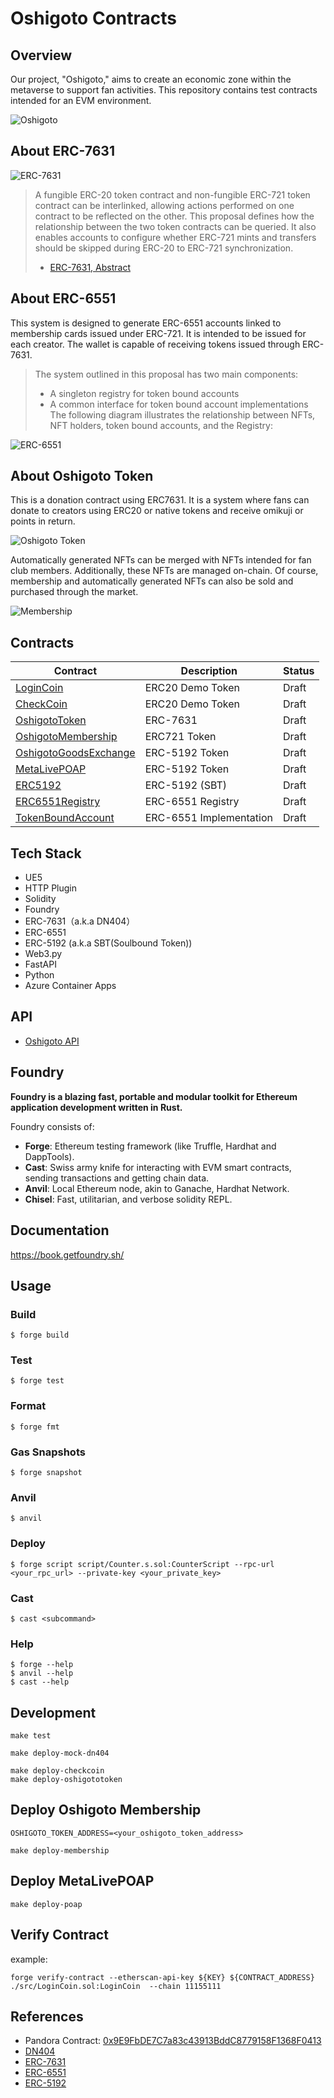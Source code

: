 # Oshigoto Contracts
## Overview
Our project, "Oshigoto," aims to create an economic zone within the metaverse to support fan activities. This repository contains test contracts intended for an EVM environment.

![Oshigoto](./assets/proto-1.png)

## About ERC-7631

![ERC-7631](./assets/erc7631.png)

> A fungible ERC-20 token contract and non-fungible ERC-721 token contract can be interlinked, allowing actions performed on one contract to be reflected on the other. This proposal defines how the relationship between the two token contracts can be queried. It also enables accounts to configure whether ERC-721 mints and transfers should be skipped during ERC-20 to ERC-721 synchronization.
> - [ERC-7631, Abstract](https://eips.ethereum.org/EIPS/eip-7631)

## About ERC-6551

This system is designed to generate ERC-6551 accounts linked to membership cards issued under ERC-721. It is intended to be issued for each creator. The wallet is capable of receiving tokens issued through ERC-7631.

> The system outlined in this proposal has two main components:
> - A singleton registry for token bound accounts
> - A common interface for token bound account implementations
> The following diagram illustrates the relationship between NFTs, NFT holders, token bound accounts, and the Registry:


![ERC-6551](./assets/erc6551-diagram.png)

## About Oshigoto Token

This is a donation contract using ERC7631. It is a system where fans can donate to creators using ERC20 or native tokens and receive omikuji or points in return.

![Oshigoto Token](./assets/oshigoto-token.png)

Automatically generated NFTs can be merged with NFTs intended for fan club members. Additionally, these NFTs are managed on-chain. Of course, membership and automatically generated NFTs can also be sold and purchased through the market.

![Membership](./assets/membership.png)

## Contracts
| Contract                                                 | Description            | Status |
| -------------------------------------------------------- | ---------------------- | ------ |
| [LoginCoin](./src/LoginCoin.sol)                         | ERC20 Demo Token       | Draft  |
| [CheckCoin](./src/CheckCoin.sol)                         | ERC20 Demo Token       | Draft  |
| [OshigotoToken](./src/OshigotoToken.sol)                 | ERC-7631               | Draft  |
| [OshigotoMembership](./src/OshigotoMembership.sol)       | ERC721 Token           | Draft  |
| [OshigotoGoodsExchange](./src/OshigotoGoodsExchange.sol) | ERC-5192 Token         | Draft  |
| [MetaLivePOAP](./src/MetaLivePOAP.sol)                   | ERC-5192 Token         | Draft  |
| [ERC5192](./src/ERC5192.sol)                             | ERC-5192 (SBT)          | Draft  |
| [ERC6551Registry](./src/ERC6551Registry.sol)             | ERC-6551 Registry       | Draft  |
| [TokenBoundAccount](./src/TokenBoundAccount.sol)         | ERC-6551 Implementation | Draft  |

## Tech Stack
- UE5
- HTTP Plugin
- Solidity
- Foundry
- ERC-7631（a.k.a DN404）
- ERC-6551
- ERC-5192 (a.k.a SBT(Soulbound Token))
- Web3.py
- FastAPI
- Python
- Azure Container Apps

## API

- [Oshigoto API](https://github.com/yuk6ra/oshigoto-backend)

## Foundry

**Foundry is a blazing fast, portable and modular toolkit for Ethereum application development written in Rust.**

Foundry consists of:

-   **Forge**: Ethereum testing framework (like Truffle, Hardhat and DappTools).
-   **Cast**: Swiss army knife for interacting with EVM smart contracts, sending transactions and getting chain data.
-   **Anvil**: Local Ethereum node, akin to Ganache, Hardhat Network.
-   **Chisel**: Fast, utilitarian, and verbose solidity REPL.

## Documentation

https://book.getfoundry.sh/

## Usage

### Build

```shell
$ forge build
```

### Test

```shell
$ forge test
```

### Format

```shell
$ forge fmt
```

### Gas Snapshots

```shell
$ forge snapshot
```

### Anvil

```shell
$ anvil
```

### Deploy

```shell
$ forge script script/Counter.s.sol:CounterScript --rpc-url <your_rpc_url> --private-key <your_private_key>
```

### Cast

```shell
$ cast <subcommand>
```

### Help

```shell
$ forge --help
$ anvil --help
$ cast --help
```

## Development


```shell
make test
```

```shell
make deploy-mock-dn404
```

```shell
make deploy-checkcoin
make deploy-oshigototoken
```

## Deploy Oshigoto Membership

```.env
OSHIGOTO_TOKEN_ADDRESS=<your_oshigoto_token_address>
```

```shell
make deploy-membership
```

## Deploy MetaLivePOAP
```shell
make deploy-poap
```

## Verify Contract

example:
```shell
forge verify-contract --etherscan-api-key ${KEY} ${CONTRACT_ADDRESS} ./src/LoginCoin.sol:LoginCoin  --chain 11155111
```

## References
- Pandora Contract: [0x9E9FbDE7C7a83c43913BddC8779158F1368F0413](https://etherscan.io/address/0x9e9fbde7c7a83c43913bddc8779158f1368f0413#code)
- [DN404](https://github.com/Vectorized/dn404)
- [ERC-7631](https://eips.ethereum.org/EIPS/eip-7631)
- [ERC-6551](https://eips.ethereum.org/EIPS/eip-6551)
- [ERC-5192](https://eips.ethereum.org/EIPS/eip-5192)